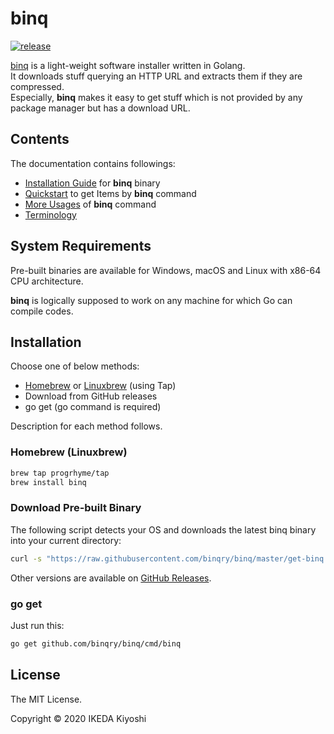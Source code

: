 # binq

[![release](https://badgen.net/github/release/binqry/binq)](https://github.com/binqry/binq/releases)

[binq](https://github.com/binqry/binq) is a light-weight software installer written in Golang.  
It downloads stuff querying an HTTP URL and extracts them if they are compressed.  
Especially, **binq** makes it easy to get stuff which is not provided by any package manager but has
a download URL.

## Contents

The documentation contains followings:

- [Installation Guide](#installation) for **binq** binary
- [Quickstart](./quickstart/) to get Items by **binq** command
- [More Usages](./cli-usage/) of **binq** command
- [Terminology](./terminology/)

## System Requirements

Pre-built binaries are available for Windows, macOS and Linux with x86-64 CPU architecture.

**binq** is logically supposed to work on any machine for which Go can compile codes.

## Installation

Choose one of below methods:

- [Homebrew](https://brew.sh/) or [Linuxbrew](https://docs.brew.sh/Homebrew-on-Linux) (using Tap)
- Download from GitHub releases
- go get (go command is required)

Description for each method follows.

### Homebrew (Linuxbrew)

```sh
brew tap progrhyme/tap
brew install binq
```

### Download Pre-built Binary

The following script detects your OS and downloads the latest binq binary into your current directory:

```sh
curl -s "https://raw.githubusercontent.com/binqry/binq/master/get-binq.sh" | bash
```

Other versions are available on [GitHub Releases](https://github.com/binqry/binq/releases).

### go get

Just run this:

```sh
go get github.com/binqry/binq/cmd/binq
```

## License

The MIT License.

Copyright &copy; 2020 IKEDA Kiyoshi
